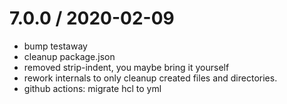 # 7.0.0 / 2020-02-09

- bump testaway
- cleanup package.json
- removed strip-indent, you maybe bring it yourself
- rework internals to only cleanup created files and directories.
- github actions: migrate hcl to yml
